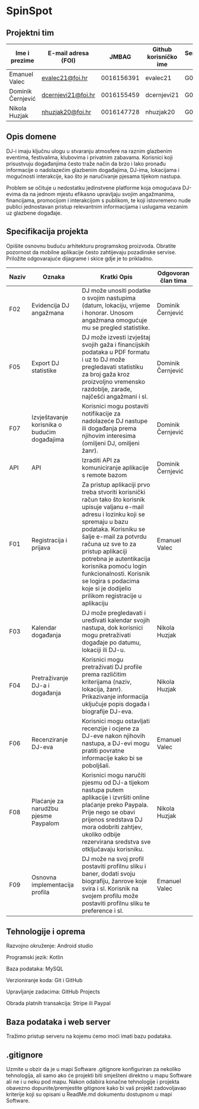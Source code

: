 # SpinSpot

## Projektni tim 

Ime i prezime | E-mail adresa (FOI) | JMBAG | Github korisničko ime | Seminarska grupa 
------------  | ------------------- | ----- | ----------------------| ----------------
Emanuel Valec | evalec21@foi.hr | 0016156391 | evalec21 | G02 
Dominik Černjević | dcernjevi21@foi.hr | 0016155459 | dcernjevi21 | G02 
Nikola Huzjak | nhuzjak20@foi.hr | 0016147728 | nhuzjak20 | G02 


## Opis domene 

DJ-i imaju ključnu ulogu u stvaranju atmosfere na raznim glazbenim eventima, festivalima, klubovima i privatnim zabavama. Korisnici koji prisustvuju događanjima često traže način da brzo i lako pronađu informacije o nadolazećim glazbenim događajima, DJ-ima, lokacijama i mogućnosti interakcije, kao što je naručivanje pjesama tijekom nastupa. 
 
Problem se očituje u nedostatku jedinstvene platforme koja omogućava DJ-evima da na jednom mjestu efikasno upravljaju svojim angažmanima, financijama, promocijom i interakcijom s publikom, te koji istovremeno nude publici jednostavan pristup relevantnim informacijama i uslugama vezanim uz glazbene događaje. 


## Specifikacija projekta 

Opišite osnovnu buduću arhitekturu programskog proizvoda. Obratite pozornost da mobilne aplikacije često zahtijevaju pozadinske servise. Priložite odgovarajuće dijagrame i skice gdje je to prikladno.  

| Naziv      | Oznaka | Kratki Opis | Odgovoran član tima |
| ----------- | ----------- | ----| ---------------------|
| F02 | Evidencija DJ angažmana | DJ može unositi podatke o svojim nastupima (datum, lokaciju, vrijeme i honorar. Unosom angažmana omogućuje mu se pregled statistike. | Dominik Černjević |
| F05 | Export DJ statistike | DJ može izvesti izvještaj svojih gaža i financijskih podataka u PDF formatu i uz to DJ može pregledavati statistiku za broj gaža kroz proizvoljno vremensko razdoblje, zarade, najčešći angažmani i sl. | Dominik Černjević |
| F07 | Izvještavanje korisnika o budućim događajima | Korisnici mogu postaviti notifikacije za nadolazeće DJ nastupe ili događanja prema njihovim interesima (omiljeni DJ, omiljeni žanr). | Dominik Černjević |
| API | API | Izraditi API za komuniciranje aplikacije s remote bazom | Dominik Černjević |
| F01      | Registracija i prijava | Za pristup aplikaciji prvo treba stvoriti korisnički račun tako što korisnik upisuje valjanu e-mail adresu i lozinku koji se spremaju u bazu podataka. Korisniku se šalje e-mail za potvrdu računa uz sve to za pristup aplikaciji potrebna je autentikacija korisnika pomoću login funkcionalnosti. Korisnik se logira s podacima koje si je dodijelio prilikom registracije u aplikaciju | Emanuel Valec |
| F03| Kalendar događanja | DJ može pregledavati i uređivati kalendar svojih nastupa, dok korisnici mogu pretraživati događaje po datumu, lokaciji ili DJ-u. | Nikola Huzjak |
| F04| Pretraživanje DJ-a i događanja | Korisnici mogu pretraživati DJ profile prema različitim kriterijama (naziv, lokacija, žanr). Prikazivanje informacija uključuje popis događa i biografije DJ-eva. | Nikola Huzjak |
| F06 | Recenziranje DJ-eva | Korisnici mogu ostavljati recenzije i ocjene za DJ-eve nakon njihovih nastupa, a DJ-evi mogu pratiti povratne informacije kako bi se poboljšali.| Emanuel Valec |
| F08 | Plaćanje za narudžbu pjesme Paypalom | Korisnici mogu naručiti pjesmu od DJ-a tijekom nastupa putem aplikacije i izvršiti online plaćanje preko Paypala. Prije nego se obavi prijenos sredstava DJ mora odobriti zahtjev, ukoliko odbije rezervirana sredstva sve otključavaju korisniku. | Nikola Huzjak |
| F09 | Osnovna implementacija profila | DJ može na svoj profil postaviti profilnu sliku i baner, dodati svoju biografiju, žanrove koje svira i sl. Korisnik na svojem profilu može postaviti profilnu sliku te preference i sl. | Emanuel Valec |


## Tehnologije i oprema 

Razvojno okruženje: Android studio

Programski jezik: Kotlin

Baza podataka: MySQL

Verzioniranje koda: Git i GitHub

Upravljanje zadacima: GitHub Projects

Obrada platnih transakcija: Stripe ili Paypal

 

## Baza podataka i web server 

Tražimo pristup serveru na kojemu ćemo moći imati bazu podataka.

## .gitignore 

Uzmite u obzir da je u mapi Software .gitignore konfiguriran za nekoliko tehnologija, ali samo ako će projekti biti smješteni direktno u mapu Software ali ne i u neku pod mapu. Nakon odabira konačne tehnologije i projekta obavezno dopunite/premjestite gitignore kako bi vaš projekt zadovoljavao kriterije koji su opisani u ReadMe.md dokumentu dostupnom u mapi Software. 

